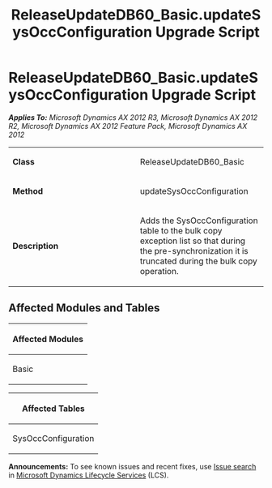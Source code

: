 ﻿---
title: ReleaseUpdateDB60_Basic.updateSysOccConfiguration Upgrade Script
TOCTitle: ReleaseUpdateDB60_Basic.updateSysOccConfiguration Upgrade Script
ms:assetid: 3905876c-2896-ef93-2749-c66cf381e6bc
ms:mtpsurl: https://msdn.microsoft.com/en-us/library/JJ685219(v=AX.60)
ms:contentKeyID: 49707672
ms.date: 05/18/2015
mtps_version: v=AX.60
---

# ReleaseUpdateDB60\_Basic.updateSysOccConfiguration Upgrade Script 


_**Applies To:** Microsoft Dynamics AX 2012 R3, Microsoft Dynamics AX 2012 R2, Microsoft Dynamics AX 2012 Feature Pack, Microsoft Dynamics AX 2012_

<table>
<colgroup>
<col style="width: 50%" />
<col style="width: 50%" />
</colgroup>
<tbody>
<tr class="odd">
<td><p><strong>Class</strong></p></td>
<td><p>ReleaseUpdateDB60_Basic</p></td>
</tr>
<tr class="even">
<td><p><strong>Method</strong></p></td>
<td><p>updateSysOccConfiguration</p></td>
</tr>
<tr class="odd">
<td><p><strong>Description</strong></p></td>
<td><p>Adds the SysOccConfiguration table to the bulk copy exception list so that during the pre-synchronization it is truncated during the bulk copy operation.</p></td>
</tr>
</tbody>
</table>


## Affected Modules and Tables

<table>
<colgroup>
<col style="width: 100%" />
</colgroup>
<thead>
<tr class="header">
<th><p>Affected Modules</p></th>
</tr>
</thead>
<tbody>
<tr class="odd">
<td><p>Basic</p></td>
</tr>
</tbody>
</table>


<table>
<colgroup>
<col style="width: 100%" />
</colgroup>
<thead>
<tr class="header">
<th><p>Affected Tables</p></th>
</tr>
</thead>
<tbody>
<tr class="odd">
<td><p>SysOccConfiguration</p></td>
</tr>
</tbody>
</table>

  
**Announcements:** To see known issues and recent fixes, use [Issue search](http://go.microsoft.com/fwlink/?linkid=389258) in [Microsoft Dynamics Lifecycle Services](http://go.microsoft.com/fwlink/?linkid=306505) (LCS).

